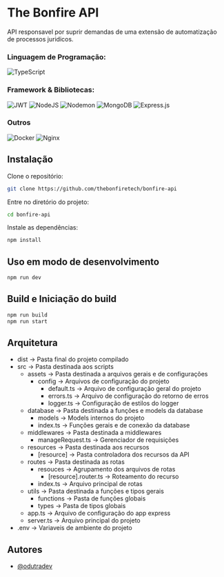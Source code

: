 # The Bonfire API
API responsavel por suprir demandas de uma extensão de automatização de processos juridicos.


### Linguagem de Programação: 
![TypeScript](https://img.shields.io/badge/typescript-%23007ACC.svg?style=for-the-badge&logo=typescript&logoColor=white)

### Framework & Bibliotecas:
![JWT](https://img.shields.io/badge/JWT-black?style=for-the-badge&logo=JSON%20web%20tokens)
![NodeJS](https://img.shields.io/badge/node.js-6DA55F?style=for-the-badge&logo=node.js&logoColor=white)
![Nodemon](https://img.shields.io/badge/NODEMON-%23323330.svg?style=for-the-badge&logo=nodemon&logoColor=%BBDEAD)
![MongoDB](https://img.shields.io/badge/MongoDB-%234ea94b.svg?style=for-the-badge&logo=mongodb&logoColor=white)
![Express.js](https://img.shields.io/badge/express.js-%23404d59.svg?style=for-the-badge&logo=express&logoColor=%2361DAFB)

### Outros
![Docker](https://img.shields.io/badge/docker-%230db7ed.svg?style=for-the-badge&logo=docker&logoColor=white)
![Nginx](https://img.shields.io/badge/nginx-%23009639.svg?style=for-the-badge&logo=nginx&logoColor=white)

## Instalação

Clone o repositório:
```bash
git clone https://github.com/thebonfiretech/bonfire-api
```
Entre no diretório do projeto:
```bash
cd bonfire-api
```
Instale as dependências:
```bash
npm install 
```
## Uso em modo de desenvolvimento

```bash
npm run dev
```
## Build e Iniciação do build

```bash
npm run build
npm run start
```

## Arquitetura
- dist -> Pasta final do projeto compilado
- src -> Pasta destinada aos scripts
    - assets -> Pasta destinada a arquivos gerais e de configurações
        - config -> Arquivos de configuração do projeto
            - default.ts -> Arquivo de configuração geral do projeto
            - errors.ts -> Arquivo de configuração do retorno de erros
            - logger.ts -> Configuração de estilos do logger
    - database -> Pasta destinada a funções e models da database
        - models -> Models internos do projeto
        - index.ts -> Funções gerais e de conexão da database
    - middlewares -> Pasta destinada a middlewares
        - manageRequest.ts -> Gerenciador de requisições 
    - resources -> Pasta destinada aos recursos
        - [resource] -> Pasta controladora dos recursos da API
    - routes -> Pasta destinada as rotas
        - resouces -> Agrupamento dos arquivos de rotas
            - [resource].router.ts -> Roteamento do recurso
        - index.ts -> Arquivo principal de rotas  
    - utils -> Pasta destinada a funções e tipos gerais 
        - functions -> Pasta de funções globais 
        - types -> Pasta de tipos globais 
    - app.ts -> Arquivo de configuração do app express
    - server.ts -> Arquivo principal do projeto
- .env -> Variaveis de ambiente do projeto

## Autores

- [@odutradev](https://www.github.com/odutradev)
